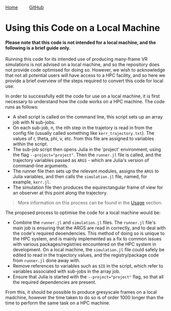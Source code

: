 [Home](https://raichkel.github.io/GR_in_VR/) &nbsp;&nbsp;&nbsp;&nbsp;&nbsp;&nbsp;&nbsp;&nbsp;[GitHub](https://github.com/raichkel/GR_in_VR)

# Using this Code on a Local Machine

#### Please note that this code is not intended for a local machine, and the following is a brief guide only.

Running this code for its intended use of producing many-frame VR simulations is not advised on a local machine, and so the repository does not provide code optimised for doing so. However, we wish to acknowledge that not all potential users will have access to a HPC facility, and so here we provide a brief overview of the steps required to convert this code for local use.

In order to successfully edit the code for use on a local machine, it is first necessary to understand how the code works on a HPC machine. The code runs as follows:

- A shell script is called on the command line, this script sets up an array job with N sub-jobs.
- On each sub-job, n, the nth step in the trajetory is read in from the config file (usually called something like `kerr_trajectory.txt`). The values of r, theta, phi, v, etc. from this file are assigned to variables within the script. 
- The sub-job script then opens Julia in the 'project' environment, using the flag `--project="project"`. Then the `runner.jl` file is called, and the trajectory variables passed as `ARGS` - which are Julia's version of command-line arguments.
- The runner file then sets up the relevant modules, assigns the `ARGS` to Julia variables, and then calls the `simulation.jl` file, named, for example, `kerr.jl`. 
- The simulation file then produces the equirectangular frame of view for an observer at this point along the trajectory.

> More information on this process can be found in the [Usage](https://raichkel.github.io/GR_in_VR/usage.html) section.

The proposed process to optimise the code for a local machine would be:
- Combine the `runner.jl` and `simulation.jl` files. The `runner.jl` file's main job is ensuring that the ARGS are read in correctly, and to deal with the code's required deoendencies. This method of doing so is unique to the HPC system, and is mainly implemented as a fix to common issues with various packages/registries encountered on the HPC system in development. On a local machine, the `simulation.jl` file could safely be edited to read in the trajectory values, and the registry/package code from `runner.jl` done away with.
- Remove references to variables such as `$ID` in the script, which refer to variables associated with sub-jobs in the array job.
- Ensure that Julia is started with the `--project="project"` flag, so that all the required dependencies are present.

From this, it should be possible to produce gresyscale frames on a local madchine, however the time taken to do so is of order 1000 longer than the time to perform the same task on a HPC machine.